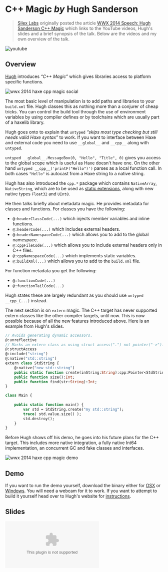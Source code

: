 [_template]: ../../templates/wwx/video.html
[“”]: a ""
# C++ Magic _by_ Hugh Sanderson

> [Silex Labs] originally posted the article [WWX 2014 Speech: Hugh Sanderson C++ Magic][sl1]
> which links to the YouTube videos, Hugh's slides and a brief
> synopsis of the talk. Below are the videos and my own overview of the talk.

![youtube](k2rw7-uL6RU)

## Overview

[Hugh][tw4] introduces _“C++ Magic”_ which gives libraries access to
platform specific functions.

![wwx 2014 haxe cpp magic social](/img/wwx/2014/hugh-magic.jpg "Haxe C++ Magic")

The most basic level of manipulation is to add paths and libraries to your `build.xml`
file. Hugh classes this as nothing more than a conjurer of cheap tricks. You can
control the build tool through the use of environment variables by using compiler 
defines or by toolchains which are usually part of a haxelib library.

Hugh goes onto to explain that `untyped` _“skips most type checking but still needs
valid Haxe syntax”_ to work. If you want to interface between Haxe and external code you
need to use `__global__` and `__cpp__` along with `untyped`.

`untyped __global__.MessageBox(0, "Hello", "Title", 0)` gives you access to the global 
scope which is useful as Haxe doesn't have one. On the other hand 
`untyped __cpp__('printF("Hello")')` parses as a local function call. In both cases `"Hello"`
is autocast from a Haxe string to a native string.

Hugh has also introduced the `cpp.*` package which contains `NativeArray`, `NativeString`,
which are to be used as [static extensions][l20], along with new native types `Float32` and 
`UInt8`.

He then talks briefly about metadata magic. He provides metadata for classes
and functions. For classes you have the following:

* `@:headerClassCode(...)` which injects member variables and inline functions.
* `@:headerCode(...)` which includes external headers.
* `@:headerNamespaceCode(...)` which allows you to add to the global namespace.
* `@:cppFileCode(...)` which allows you to include external headers only in C++ files.
* `@:cppNamespaceCode(...)` which implements static variables.
* `@:buildXml(...)` which allows you to add to the `build.xml` file.

For function metadata you get the following:
	
* `@:functionCode(...)`
* `@:functionTailCode(...)`

Hugh states these are largely redundant as you should use `untyped __cpp_(...)` 
instead.

The next section is on `extern` magic. The C++ target has never supported
extern classes like the other compiler targets, until now. This is now possible 
because of all the new features introduced above. Here is an example from Hugh's slides.

```Haxe
// Avoids generating dynamic accessors.
@:unreflective
// Marks an extern class as using struct access(".") not pointer("->").
@:structAccess
@:include("string")
@:native("std::string")
extern class StdString {
	@:native("new std::string")
	public static function create(inString:String):cpp:Pointer<StdString>;
	public function size():Int;
	public function find(str:String):Int;
}

class Main {
	
	public static function main() {
		var std = StdString.create("my std::string");
		trace( std.value.size() );
		std.destroy();
	}
}
```

Before Hugh shows off his demo, he goes into his future plans for the C++ target.
This includes more native integration, a fully native Int64 implementation, 
an concurrent GC and fake classes and interfaces.

![wwx 2014 haxe cpp magic demo](/img/wwx/2014/cpp_demo.jpg "C++ Magic Demo")

## Demo

If you want to run the demo yourself, download the binary either for [OSX][l21] or
[Windows][l22]. You will need a webcam for it to work. If you want to attempt to
build it yourself head over to Hugh's website for [instructions][l23].

## Slides

![iframe](haxe.io/@gamehaxe/slides/hxcpp-magic/wwx2014.swf)

[tw4]: https://twitter.com/GameHaxe "@GameHaxe"

[l20]: http://haxe.org/manual/lf-static-extension.html "Static Extensions - Haxe.org"
[l21]: http://gamehaxe.com/wwx/wwx2014-mac.tgz "OSX CPP Magic Demo"
[l22]: http://gamehaxe.com/wwx/wwx2014-windows.zip "Windows CPP Magic Demo"
[l23]: http://gamehaxe.com/2014/05/28/wwx2014-talk-hxcpp-magic/ "HXCPP Magic"

[silex labs]: http://www.silexlabs.org/ "Silex Labs"
[sl1]: http://www.silexlabs.org/wwx2014-speech-hugh-sanderson-c-magic/